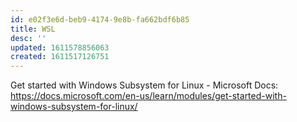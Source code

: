 ```yaml
---
id: e02f3e6d-beb9-4174-9e8b-fa662bdf6b85
title: WSL
desc: ''
updated: 1611578856063
created: 1611517126751
---
```


Get started with Windows Subsystem for Linux - Microsoft Docs:
<https://docs.microsoft.com/en-us/learn/modules/get-started-with-windows-subsystem-for-linux/>
